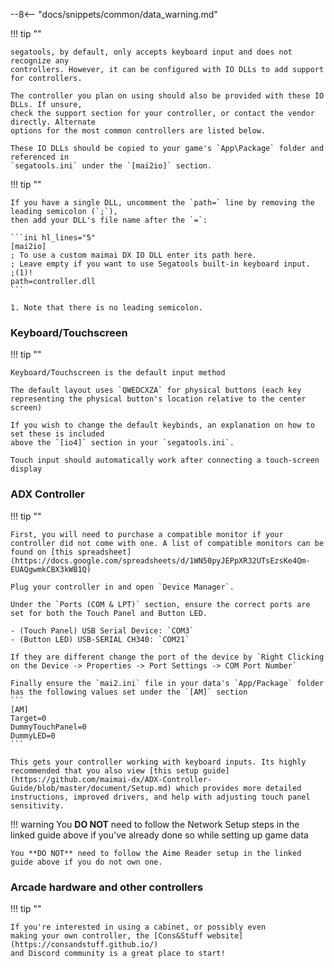--8<-- "docs/snippets/common/data_warning.md"

!!! tip ""

    segatools, by default, only accepts keyboard input and does not recognize any
    controllers. However, it can be configured with IO DLLs to add support for controllers.

    The controller you plan on using should also be provided with these IO DLLs. If unsure,
    check the support section for your controller, or contact the vendor directly. Alternate
    options for the most common controllers are listed below.

    These IO DLLs should be copied to your game's `App\Package` folder and referenced in
    `segatools.ini` under the `[mai2io]` section.

!!! tip ""

    If you have a single DLL, uncomment the `path=` line by removing the leading semicolon (`;`),
    then add your DLL's file name after the `=`:

    ```ini hl_lines="5"
    [mai2io]
    ; To use a custom maimai DX IO DLL enter its path here.
    ; Leave empty if you want to use Segatools built-in keyboard input.
    ;(1)!
    path=controller.dll
    ```

    1. Note that there is no leading semicolon.

### Keyboard/Touchscreen

!!! tip ""

    Keyboard/Touchscreen is the default input method

    The default layout uses `QWEDCXZA` for physical buttons (each key representing the physical button's location relative to the center screen)

    If you wish to change the default keybinds, an explanation on how to set these is included
    above the `[io4]` section in your `segatools.ini`.

    Touch input should automatically work after connecting a touch-screen display

### ADX Controller

!!! tip ""

    First, you will need to purchase a compatible monitor if your controller did not come with one. A list of compatible monitors can be found on [this spreadsheet](https://docs.google.com/spreadsheets/d/1WN50pyJEPpXR32UTsEzsKe4Qm-EUAQgwmkCBX3kWB1Q)

    Plug your controller in and open `Device Manager`.

    Under the `Ports (COM & LPT)` section, ensure the correct ports are set for both the Touch Panel and Button LED.

    - (Touch Panel) USB Serial Device: `COM3`
    - (Button LED) USB-SERIAL CH340: `COM21`

    If they are different change the port of the device by `Right Clicking on the Device -> Properties -> Port Settings -> COM Port Number`

    Finally ensure the `mai2.ini` file in your data's `App/Package` folder has the following values set under the `[AM]` section
    ```
    [AM]
    Target=0
    DummyTouchPanel=0
    DummyLED=0
    ```

    This gets your controller working with keyboard inputs. Its highly recommended that you also view [this setup guide](https://github.com/maimai-dx/ADX-Controller-Guide/blob/master/document/Setup.md) which provides more detailed instructions, improved drivers, and help with adjusting touch panel sensitivity.

!!! warning
    You **DO NOT** need to follow the Network Setup steps in the linked guide above if you've already done so while setting up game data

    You **DO NOT** need to follow the Aime Reader setup in the linked guide above if you do not own one.



### Arcade hardware and other controllers

!!! tip ""

    If you're interested in using a cabinet, or possibly even
    making your own controller, the [Cons&Stuff website](https://consandstuff.github.io/)
    and Discord community is a great place to start!
